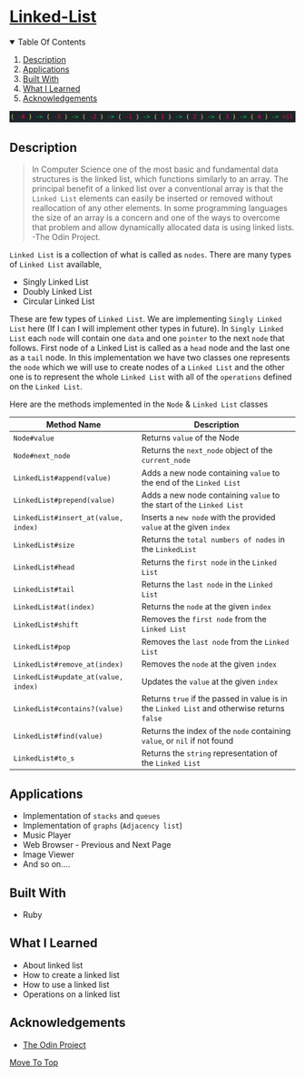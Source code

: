 
# [Linked-List](https://www.theodinproject.com/paths/full-stack-ruby-on-rails/courses/ruby-programming/lessons/linked-lists)

<details open="open">
  <summary>Table Of Contents</summary>
  <ol>
    <li>
      <a href="#description">Description</a>
    </li>
    <li>
      <a href="#applications">Applications</a>
    </li>
    <li>
      <a href="#built-with">Built With</a>
    </li>
     <li>
      <a href="#what-i-learned">What I Learned</a>
    </li>
     <li>
      <a href="#acknowledgements">Acknowledgements</a>
    </li>
  </ol>
</details>

![Linked List](./assets/linked-list.png)

## Description
>In Computer Science one of the most basic and fundamental data structures is the linked list, which functions similarly to an array. 
>The principal benefit of a linked list over a conventional array is that the `Linked List` elements can easily be inserted or removed without reallocation of any other elements. In some programming languages the size of an array is a concern and one of the ways to overcome that problem and allow dynamically allocated data is using linked lists.<br/>
> -The Odin Project.

`Linked List` is a collection of what is called as `nodes`. There are many types of `Linked List` available,
  * Singly Linked List
  * Doubly Linked List
  * Circular Linked List
  
These are few types of `Linked List`. We are implementing `Singly Linked List` here (If I can I will implement other types in future). In `Singly Linked List` each `node` will contain one `data` and one `pointer` to the next `node` that follows. First node of a Linked List is called as a `head` node and the last one as a `tail` node.
In this implementation we have two classes one represents the `node` which we will use to create nodes of a `Linked List` and the other one is to represent the whole `Linked List` with all of the `operations` defined on the `Linked List`.


Here are the methods implemented in the `Node` & `Linked List` classes

Method Name  | Description
------------ | -------------
`Node#value`   | Returns `value` of the Node
`Node#next_node` | Returns the `next_node` object of the `current_node`
`LinkedList#append(value)` | Adds a new node containing `value` to the end of the `Linked List`
`LinkedList#prepend(value)` | Adds a new node containing `value` to the start of the `Linked List`
`LinkedList#insert_at(value, index)` | Inserts a `new node` with the provided `value` at the given `index`
`LinkedList#size` | Returns the `total numbers of nodes` in the `LinkedList`
`LinkedList#head` | Returns the `first node` in the `Linked List`
`LinkedList#tail` | Returns the `last node` in the `Linked List`
`LinkedList#at(index)` | Returns the `node` at the given `index`
`LinkedList#shift` | Removes the `first node` from the `Linked List`
`LinkedList#pop` | Removes the `last node` from the `Linked List`
`LinkedList#remove_at(index)` | Removes the `node` at the given `index`
`LinkedList#update_at(value, index)` | Updates the `value` at the given `index`
`LinkedList#contains?(value)` | Returns `true` if the passed in value is in the `Linked List` and otherwise returns `false`
`LinkedList#find(value)` | Returns the index of the `node` containing `value`, or `nil` if not found
`LinkedList#to_s` | Returns the `string` representation of the `Linked List`

## Applications
* Implementation of `stacks` and `queues`
* Implementation of `graphs` (`Adjacency list`)
* Music Player
* Web Browser - Previous and Next Page
* Image Viewer
* And so on....

## Built With
* Ruby

## What I Learned
* About linked list
* How to create a linked list
* How to use a linked list
* Operations on a linked list
  
## Acknowledgements
* [The Odin Project](https://theodinproject.com)

[Move To Top](#linked-list)


